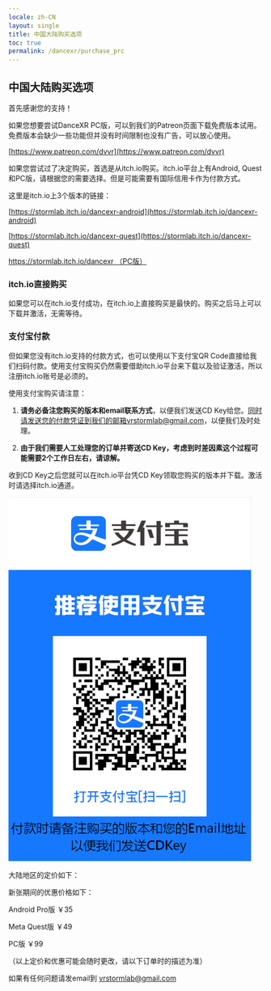 ```yaml
---
locale: zh-CN
layout: single
title: 中国大陆购买选项
toc: true
permalink: /dancexr/purchase_prc
---
```



## 中国大陆购买选项

首先感谢您的支持！

如果您想要尝试DanceXR PC版，可以到我们的Patreon页面下载免费版本试用。免费版本会缺少一些功能但并没有时间限制也没有广告，可以放心使用。

[https://www.patreon.com/dvvr](https://www.patreon.com/dvvr)


如果您尝试过了决定购买，首选是从itch.io购买。itch.io平台上有Android, Quest和PC版，请根据您的需要选择。但是可能需要有国际信用卡作为付款方式。

这里是itch.io上3个版本的链接：

[https://stormlab.itch.io/dancexr-android](https://stormlab.itch.io/dancexr-android)

[https://stormlab.itch.io/dancexr-quest](https://stormlab.itch.io/dancexr-quest)

[https://stormlab.itch.io/dancexr （PC版）](https://stormlab.itch.io/dancexr)


### itch.io直接购买

如果您可以在itch.io支付成功，在itch.io上直接购买是最快的。购买之后马上可以下载并激活，无需等待。

### 支付宝付款

但如果您没有itch.io支持的付款方式，也可以使用以下支付宝QR Code直接给我们扫码付款。使用支付宝购买仍然需要借助itch.io平台来下载以及验证激活，所以注册itch.io账号是必须的。

使用支付宝购买请注意：
1. **请务必备注您购买的版本和email联系方式**，以便我们发送CD Key给您。同时请发送您的付款凭证到我们的邮箱vrstormlab@gmail.com，以便我们及时处理。

2. **由于我们需要人工处理您的订单并寄送CD Key，考虑到时差因素这个过程可能需要2个工作日左右，请谅解。** 

收到CD Key之后您就可以在itch.io平台凭CD Key领取您购买的版本并下载。激活时请选择itch.io通道。

![Alipay Code](/images/vrstormlab_alipay.png)


大陆地区的定价如下：

新张期间的优惠价格如下：

Android Pro版  ￥35

Meta Quest版   ￥49

PC版   ￥99

（以上定价和优惠可能会随时更改，请以下订单时的描述为准）

如果有任何问题请发email到 vrstormlab@gmail.com
